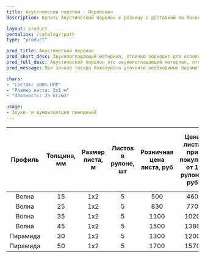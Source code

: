 ```yaml
---
title: Акустический поролон - Поролоныч
description: Купить Акустический поролон в розницу с доставкой по Москве.

layout: product
permalink: /catalog/:path
type: "product"

prod_title: Акустический поролон
prod_short_desc: Звукопоглащающий материал, отлично подходит для использования в качестве шумоизоляции.
prod_full_desc: Акустический поролон это звукопоглащающий материал, отлично подходит для использования в качестве шумоизоляции в помещениях звукозаписи, музыкальных студиях и комнатах с домашним кинотеатром.
prod_message: При заказе товара пожалуйста уточните необходимые параметры (профиль, толщина и количество листов).

chars:
- "Состав: 100% ППУ"
- "Размер листа: 2х1 м"
- "Плотность: 25 кг/м3"

usage:
- Звуко- и шумоизоляция помещений
---
```


| Профиль | Толщина, мм | Размер листа, м | Листов в рулоне, шт | Розничная цена листа, руб | Цена листа при покупке от 1 рулона, руб | Оптовая цена листа при покупке от 20000 руб. |
|:-----------:|:-----------:|:---------------:|:-------------------:|:---------------------------:|:-----------------------------------------:|:----------------------------------------------:|
|Волна|15|1x2|5|500|460|420|
|Волна|25|1x2|5|830|770|700|
|Волна|35|1x2|5|1100|1020|930|
|Волна|45|1x2|5|1500|1380|1260|
|Пирамида|30|1x2|5|1300|1200|1100|
|Пирамида|50|1x2|5|1700|1570|1430|

